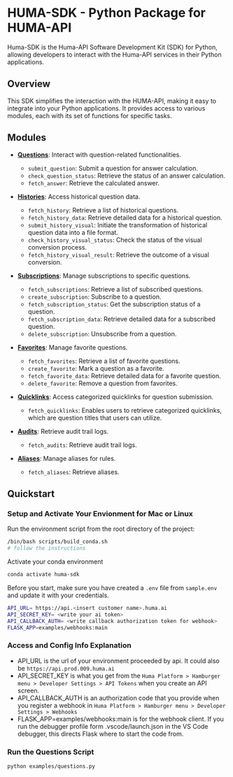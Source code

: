 # HUMA-SDK - Python Package for HUMA-API

Huma-SDK is the Huma-API Software Development Kit (SDK) for Python, allowing developers to interact with the Huma-API services in their Python applications.

## Overview

This SDK simplifies the interaction with the HUMA-API, making it easy to integrate into your Python applications. It provides access to various modules, each with its set of functions for specific tasks.

## Modules

- [**Questions**](docs/questions.md): Interact with question-related functionalities.
  - `submit_question`: Submit a question for answer calculation.
  - `check_question_status`: Retrieve the status of an answer calculation.
  - `fetch_answer`: Retrieve the calculated answer.

- [**Histories**](docs/histories.md): Access historical question data.
  - `fetch_history`: Retrieve a list of historical questions.
  - `fetch_history_data`: Retrieve detailed data for a historical question.
  - `submit_history_visual`: Initiate the transformation of historical question data into a file format.
  - `check_history_visual_status`: Check the status of the visual conversion process.
  - `fetch_history_visual_result`: Retrieve the outcome of a visual conversion.

- [**Subscriptions**](docs/subscriptions.md): Manage subscriptions to specific questions.
  - `fetch_subscriptions`: Retrieve a list of subscribed questions.
  - `create_subscription`: Subscribe to a question.
  - `fetch_subscription_status`: Get the subscription status of a question.
  - `fetch_subscription_data`: Retrieve detailed data for a subscribed question.
  - `delete_subscription`: Unsubscribe from a question.

- [**Favorites**](docs/favorites.md): Manage favorite questions.
  - `fetch_favorites`: Retrieve a list of favorite questions.
  - `create_favorite`: Mark a question as a favorite.
  - `fetch_favorite_data`: Retrieve detailed data for a favorite question.
  - `delete_favorite`: Remove a question from favorites.

- [**Quicklinks**](docs/quicklinks.md): Access categorized quicklinks for question submission.
  - `fetch_quicklinks`: Enables users to retrieve categorized quicklinks, which are question titles that users can utilize.

- [**Audits**](docs/audits.md): Retrieve audit trail logs.
  - `fetch_audits`: Retrieve audit trail logs.

- [**Aliases**](docs/aliases.md): Manage aliases for rules.
  - `fetch_aliases`: Retrieve aliases.

## Quickstart

### Setup and Activate Your Envionment for Mac or Linux

Run the environment script from the root directory of the project:

```bash
/bin/bash scripts/build_conda.sh
# follow the instructions
```

Activate your conda environment

```bash
conda activate huma-sdk
```

Before you start, make sure you have created a `.env` file from `sample.env` and update it with your credentials.

```bash
API_URL= https://api.<insert customer name>.huma.ai
API_SECRET_KEY= <write your ai token>
API_CALLBACK_AUTH= <write callback authorization token for webhook>
FLASK_APP=examples/webhooks:main
```

### Access and Config Info Explanation

 - API_URL is the url of your environment proceeded by api.  It could also be `https://api.prod.009.huma.ai`
 - API_SECRET_KEY is what you get from the `Huma Platform > Hamburger menu > Developer Settings > API Tokens` when you create an API screen.
 - API_CALLBACK_AUTH is an authorization code that you provide when you register a webhook in `Huma Platform > Hamburger menu > Developer Settings > Webhooks`
 - FLASK_APP=examples/webhooks:main is for the webhook client.  If you run the debugger profile form .vscode/launch.json in the VS Code debugger, this directs Flask where to start the code from.

### Run the Questions Script

```bash
python examples/questions.py
```

